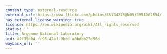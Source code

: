 ```yaml
---
content_type: external-resource
external_url: https://www.flickr.com/photos/35734278@N05/3954062594/
has_external_license_warning: true
license: https://en.wikipedia.org/wiki/All_rights_reserved
status: ''
title: Argonne National Laboratory
uid: 42f35d04-fc95-42af-9bcd-a3bdbb27d56d
wayback_url: ''
---
```


